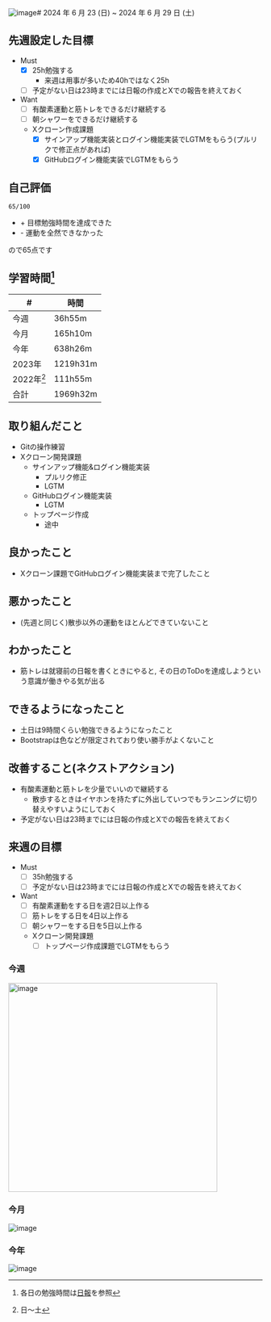 ![image](https://github.com/nil-ramuda/weekly_report/assets/94735931/ba473a41-07c2-4dfc-823e-972542ba7927)# 2024 年 6 月 23 (日) ~ 2024 年 6 月 29 日 (土)

## 先週設定した目標
- Must
  - [x] 25h勉強する
    - 来週は用事が多いため40hではなく25h
  - [ ] 予定がない日は23時までには日報の作成とXでの報告を終えておく
- Want
  - [ ] 有酸素運動と筋トレをできるだけ継続する
  - [ ] 朝シャワーをできるだけ継続する
  - Xクローン作成課題
    - [x] サインアップ機能実装とログイン機能実装でLGTMをもらう(プルリクで修正点があれば)
    - [x] GitHubログイン機能実装でLGTMをもらう

## 自己評価
```
65/100
```
- \+ 目標勉強時間を達成できた
- \- 運動を全然できなかった

ので65点です

## 学習時間[^1]
| #          | 時間     |
| ---------- | -------- |
| 今週       | 36h55m   |
| 今月       | 165h10m  |
| 今年       | 638h26m  |
| 2023年     | 1219h31m |
| 2022年[^2] | 111h55m  |
| 合計       | 1969h32m |

## 取り組んだこと
- Gitの操作練習
- Xクローン開発課題
  - サインアップ機能&ログイン機能実装
    - プルリク修正
    - LGTM
  - GitHubログイン機能実装
    - LGTM
  - トップページ作成
    - 途中

## 良かったこと
- Xクローン課題でGitHubログイン機能実装まで完了したこと

## 悪かったこと
- (先週と同じく)散歩以外の運動をほとんどできていないこと

## わかったこと
- 筋トレは就寝前の日報を書くときにやると, その日のToDoを達成しようという意識が働きやる気が出る

## できるようになったこと
- 土日は9時間くらい勉強できるようになったこと
- Bootstrapは色などが限定されており使い勝手がよくないこと

## 改善すること(ネクストアクション)
- 有酸素運動と筋トレを少量でいいので継続する
  - 散歩するときはイヤホンを持たずに外出していつでもランニングに切り替えやすいようにしておく
- 予定がない日は23時までには日報の作成とXでの報告を終えておく

## 来週の目標
- Must
  - [ ] 35h勉強する
  - [ ] 予定がない日は23時までには日報の作成とXでの報告を終えておく
- Want
  - [ ] 有酸素運動をする日を週2日以上作る
  - [ ] 筋トレをする日を4日以上作る
  - [ ] 朝シャワーをする日を5日以上作る
  - Xクローン開発課題
    - [ ] トップページ作成課題でLGTMをもらう

[^1]: 各日の勉強時間は[日報](https://github.com/nil-ramuda/daily-report)を参照
[^2]: 日〜土
[^3]: 記録を開始した10月5日~

### 今週
<img width="414" alt="image" src="https://github.com/nil-ramuda/weekly_report/assets/94735931/60c7ca52-6965-4161-98e8-d753d9e8aca9">

### 今月
![image](https://github.com/nil-ramuda/weekly_report/assets/94735931/36a935e7-db8d-40e5-8149-0f7209fc4fdc)

### 今年
![image](https://github.com/nil-ramuda/weekly_report/assets/94735931/99343a59-5ebd-4a8a-a596-fc5bede51ccb)

